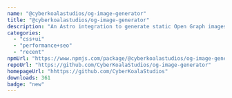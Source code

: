 ```yaml
---
name: "@cyberkoalastudios/og-image-generator"
title: "@cyberkoalastudios/og-image-generator"
description: "An Astro integration to generate static Open Graph images, at build time"
categories:
  - "css+ui"
  - "performance+seo"
  - "recent"
npmUrl: "https://www.npmjs.com/package/@cyberkoalastudios/og-image-generator"
repoUrl: "https://github.com/CyberKoalaStudios/og-image-generator"
homepageUrl: "hhttps://github.com/CyberKoalaStudios"
downloads: 361
badge: "new"
---
```

